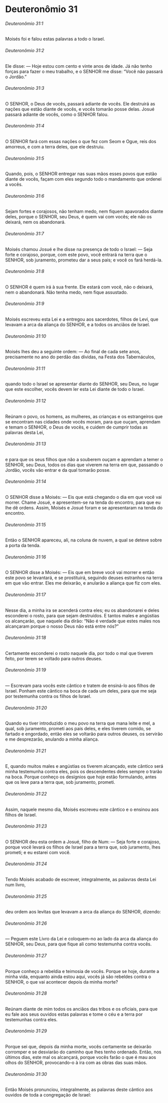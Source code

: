 # Deuteronômio 31

###### Deuteronômio 31:1

Moisés foi e falou estas palavras a todo o Israel.

###### Deuteronômio 31:2

Ele disse: — Hoje estou com cento e vinte anos de idade. Já não tenho forças para fazer o meu trabalho, e o SENHOR me disse: “Você não passará o Jordão.”

###### Deuteronômio 31:3

O SENHOR, o Deus de vocês, passará adiante de vocês. Ele destruirá as nações que estão diante de vocês, e vocês tomarão posse delas. Josué passará adiante de vocês, como o SENHOR falou.

###### Deuteronômio 31:4

O SENHOR fará com essas nações o que fez com Seom e Ogue, reis dos amorreus, e com a terra deles, que ele destruiu.

###### Deuteronômio 31:5

Quando, pois, o SENHOR entregar nas suas mãos esses povos que estão diante de vocês, façam com eles segundo todo o mandamento que ordenei a vocês.

###### Deuteronômio 31:6

Sejam fortes e corajosos, não tenham medo, nem fiquem apavorados diante deles, porque o SENHOR, seu Deus, é quem vai com vocês; ele não os deixará, nem os abandonará.

###### Deuteronômio 31:7

Moisés chamou Josué e lhe disse na presença de todo o Israel: — Seja forte e corajoso, porque, com este povo, você entrará na terra que o SENHOR, sob juramento, prometeu dar a seus pais; e você os fará herdá-la.

###### Deuteronômio 31:8

O SENHOR é quem irá à sua frente. Ele estará com você, não o deixará, nem o abandonará. Não tenha medo, nem fique assustado.

###### Deuteronômio 31:9

Moisés escreveu esta Lei e a entregou aos sacerdotes, filhos de Levi, que levavam a arca da aliança do SENHOR, e a todos os anciãos de Israel.

###### Deuteronômio 31:10

Moisés lhes deu a seguinte ordem: — Ao final de cada sete anos, precisamente no ano do perdão das dívidas, na Festa dos Tabernáculos,

###### Deuteronômio 31:11

quando todo o Israel se apresentar diante do SENHOR, seu Deus, no lugar que este escolher, vocês devem ler esta Lei diante de todo o Israel.

###### Deuteronômio 31:12

Reúnam o povo, os homens, as mulheres, as crianças e os estrangeiros que se encontram nas cidades onde vocês moram, para que ouçam, aprendam e temam o SENHOR, o Deus de vocês, e cuidem de cumprir todas as palavras desta Lei,

###### Deuteronômio 31:13

e para que os seus filhos que não a souberem ouçam e aprendam a temer o SENHOR, seu Deus, todos os dias que viverem na terra em que, passando o Jordão, vocês vão entrar e da qual tomarão posse.

###### Deuteronômio 31:14

O SENHOR disse a Moisés: — Eis que está chegando o dia em que você vai morrer. Chame Josué, e apresentem-se na tenda do encontro, para que eu lhe dê ordens. Assim, Moisés e Josué foram e se apresentaram na tenda do encontro.

###### Deuteronômio 31:15

Então o SENHOR apareceu, ali, na coluna de nuvem, a qual se deteve sobre a porta da tenda.

###### Deuteronômio 31:16

O SENHOR disse a Moisés: — Eis que em breve você vai morrer e então este povo se levantará, e se prostituirá, seguindo deuses estranhos na terra em que vão entrar. Eles me deixarão, e anularão a aliança que fiz com eles.

###### Deuteronômio 31:17

Nesse dia, a minha ira se acenderá contra eles; eu os abandonarei e deles esconderei o rosto, para que sejam destruídos. E tantos males e angústias os alcançarão, que naquele dia dirão: “Não é verdade que estes males nos alcançaram porque o nosso Deus não está entre nós?”

###### Deuteronômio 31:18

Certamente esconderei o rosto naquele dia, por todo o mal que tiverem feito, por terem se voltado para outros deuses.

###### Deuteronômio 31:19

— Escrevam para vocês este cântico e tratem de ensiná-lo aos filhos de Israel. Ponham este cântico na boca de cada um deles, para que me seja por testemunha contra os filhos de Israel.

###### Deuteronômio 31:20

Quando eu tiver introduzido o meu povo na terra que mana leite e mel, a qual, sob juramento, prometi aos pais deles, e eles tiverem comido, se fartado e engordado, então eles se voltarão para outros deuses, os servirão e me desprezarão, anulando a minha aliança.

###### Deuteronômio 31:21

E, quando muitos males e angústias os tiverem alcançado, este cântico será minha testemunha contra eles, pois os descendentes deles sempre o trarão na boca. Porque conheço os desígnios que hoje estão formulando, antes que os leve para a terra que, sob juramento, prometi.

###### Deuteronômio 31:22

Assim, naquele mesmo dia, Moisés escreveu este cântico e o ensinou aos filhos de Israel.

###### Deuteronômio 31:23

O SENHOR deu esta ordem a Josué, filho de Num: — Seja forte e corajoso, porque você levará os filhos de Israel para a terra que, sob juramento, lhes prometi; e eu estarei com você.

###### Deuteronômio 31:24

Tendo Moisés acabado de escrever, integralmente, as palavras desta Lei num livro,

###### Deuteronômio 31:25

deu ordem aos levitas que levavam a arca da aliança do SENHOR, dizendo:

###### Deuteronômio 31:26

— Peguem este Livro da Lei e coloquem-no ao lado da arca da aliança do SENHOR, seu Deus, para que fique ali como testemunha contra vocês.

###### Deuteronômio 31:27

Porque conheço a rebeldia e teimosia de vocês. Porque se hoje, durante a minha vida, enquanto ainda estou aqui, vocês já são rebeldes contra o SENHOR, o que vai acontecer depois da minha morte?

###### Deuteronômio 31:28

Reúnam diante de mim todos os anciãos das tribos e os oficiais, para que eu fale aos seus ouvidos estas palavras e tome o céu e a terra por testemunhas contra eles.

###### Deuteronômio 31:29

Porque sei que, depois da minha morte, vocês certamente se deixarão corromper e se desviarão do caminho que lhes tenho ordenado. Então, nos últimos dias, este mal os alcançará, porque vocês farão o que é mau aos olhos do SENHOR, provocando-o à ira com as obras das suas mãos.

###### Deuteronômio 31:30

Então Moisés pronunciou, integralmente, as palavras deste cântico aos ouvidos de toda a congregação de Israel:

